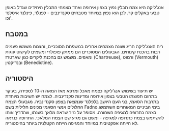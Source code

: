 אנג'ליקה היא צמח תבלין נפוץ בצפון אירופה ואחד מצמחי התבלין היחידים שגדל באופן טבעי באקלים קר. לכן הוא נפוץ במיוחד מטבחים סקנדינבים - לפנלד, פינלנד איסלנד וכו'.

## במטבח

ריח האנג'ליקה חריג ושונה מצמחים אחרים במשפחת הסוככיים, והצמח משמש פעמים רבות בהכנת קינוחים. הגבעולים המסוכרים הם ממתק פופולרי ומשמים לקישוט עוגות ומאפים. משמש גם בהכנת ליקרים כגון שארטרז (Chartreuse), ורמוט (Vermouth) ובנדיקטין (Benedictine). 

## היסטוריה

יש תיעוד בשימוש אנג'ליקה כצמח מאכל ומרפא מאז המאה ה-10 לספירה, בעיקר בתחום תפוצתו הטבעי בצפון אירופה ומדינות סקנדינביה. לצמח יש חשיבות מיוחדת בתרבות הסאמי, בני העם היושב בלפלנד שנמצאת בצפון סקנדינביה. מגבעולי הצמח החלולים אנשי הסאמי מכינים חלילית בשם Fadno.בימי הביניים המאוחרים השתמשו בצמח כתרופה למגיפה השחורה. מסופר על נזיר שראה מלאך בשנתו, שהדריך אותו להשתמש בצמח כתרופה למגיפה - ומשם גם מגיע שם הצמח המלאכי. התרופה כנראה לא הייתה אפקטיבית במיוחד והמגיפה הייתה הקטלנית ביותר בהיסטוריה.
